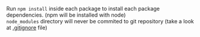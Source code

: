Run `npm install` inside each package to install each package dependencies. (npm will be installed with node)  
`node_modules` directory will never be commited to git repository (take a look at [.gitignore](../../../.gitignore) file)
